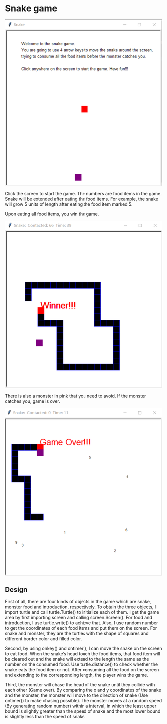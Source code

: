 # Snake game

![image](game.png)

Click the screen to start the game. The numbers are food items in the game. Snake will be extended after eating the food items. For example, the snake will grow 5 units of length after eating the food item marked 5.

Upon eating all food items, you win the game.

![image](win.png)

There is also a monster in pink that you need to avoid. If the monster catches you, game is over.

![image](game_over.png)

## Design
First of all, there are four kinds of objects in the game which are snake, monster food and introduction, respectively. To obtain the three objects, I import turtle and call turtle.Turtle() to initialize each of them. I get the game area by first importing screen and calling screen.Screen(). For food and introduction, I use turtle.write() to achieve that. Also, I use random number to get the coordinates of each food items and put them on the screen. For snake and monster, they are the turtles with the shape of squares and different border color and filled color.

Second, by using onkey() and ontimer(), I can move the snake on the screen to eat food. When the snake’s head touch the food items, that food item will be cleared out and the snake will extend to the length the same as the number on the consumed food. Use turtle.distance() to check whether the snake eats the food item or not. After consuming all the food on the screen and extending to the corresponding length, the player wins the game.

Third, the monster will chase the head of the snake until they collide with each other (Game over). By comparing the x and y coordinates of the snake and the monster, the monster will move to the direction of snake (Use ontimer() to make chasing possible). The monster moves at a random speed (By generating random number) within a interval, in which the least upper bound is slightly greater than the speed of snake and the most lower bound is slightly less than the speed of snake.